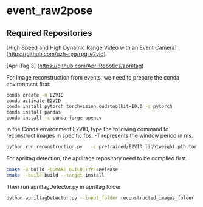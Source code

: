 # event_raw2pose

## Required Repositories



[High Speed and High Dynamic Range Video with an Event Camera] (https://github.com/uzh-rpg/rpg_e2vid)

[AprilTag 3] (https://github.com/AprilRobotics/apriltag)


For Image reconstruction from events, we need to prepare the conda environment first:
```bash
conda create -n E2VID
conda activate E2VID
conda install pytorch torchvision cudatoolkit=10.0 -c pytorch
conda install pandas
conda install -c conda-forge opencv
```

In the Conda environment E2VID, type the following command to reconstruct images in specific fps. -T represents the window period in ms.  
```bash
python run_reconstruction.py   -c pretrained/E2VID_lightweight.pth.tar   -i input.txt   --auto_hdr --show_events -T 33.33 --output_folder output_folder/reconstruction
```

For apriltag detection, the apriltage repository need to be complied first. 
```bash
cmake -B build -DCMAKE_BUILD_TYPE=Release
cmake --build build --target install
```
Then run apriltagDetector.py in apriltag folder
```bash
python apriltagDetector.py --input_folder reconstructed_images_folder  --output_folder destination_for_results --store_images --store_jsons
```

